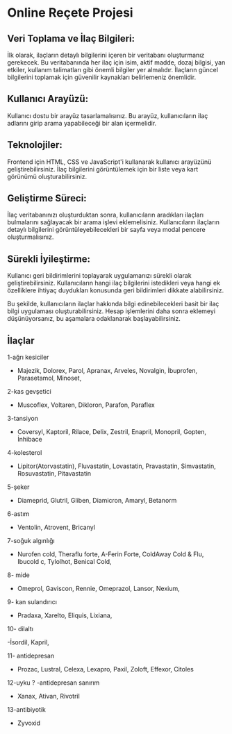# Online Reçete Projesi

## Veri Toplama ve İlaç Bilgileri:

İlk olarak, ilaçların detaylı bilgilerini içeren bir veritabanı oluşturmanız gerekecek. Bu veritabanında her ilaç için isim, aktif madde, dozaj bilgisi, yan etkiler, kullanım talimatları gibi önemli bilgiler yer almalıdır. İlaçların güncel bilgilerini toplamak için güvenilir kaynakları belirlemeniz önemlidir.

## Kullanıcı Arayüzü:

Kullanıcı dostu bir arayüz tasarlamalısınız. Bu arayüz, kullanıcıların ilaç adlarını girip arama yapabileceği bir alan içermelidir.

## Teknolojiler:

Frontend için HTML, CSS ve JavaScript'i kullanarak kullanıcı arayüzünü geliştirebilirsiniz. İlaç bilgilerini görüntülemek için bir liste veya kart görünümü oluşturabilirsiniz.

## Geliştirme Süreci:

İlaç veritabanınızı oluşturduktan sonra, kullanıcıların aradıkları ilaçları bulmalarını sağlayacak bir arama işlevi eklemelisiniz. Kullanıcıların ilaçların detaylı bilgilerini görüntüleyebilecekleri bir sayfa veya modal pencere oluşturmalısınız.

## Sürekli İyileştirme:

Kullanıcı geri bildirimlerini toplayarak uygulamanızı sürekli olarak geliştirebilirsiniz. Kullanıcıların hangi ilaç bilgilerini istedikleri veya hangi ek özelliklere ihtiyaç duydukları konusunda geri bildirimleri dikkate alabilirsiniz.

Bu şekilde, kullanıcıların ilaçlar hakkında bilgi edinebilecekleri basit bir ilaç bilgi uygulaması oluşturabilirsiniz. Hesap işlemlerini daha sonra eklemeyi düşünüyorsanız, bu aşamalara odaklanarak başlayabilirsiniz.

## İlaçlar

1-ağrı kesiciler

- Majezik, Dolorex, Parol, Apranax, Arveles, Novalgin, İbuprofen, Parasetamol, Minoset,

2-kas gevşetici

- Muscoflex, Voltaren, Dikloron, Parafon, Paraflex

3-tansiyon

- Coversyl, Kaptoril, Rilace, Delix, Zestril, Enapril, Monopril, Gopten, İnhibace

4-kolesterol

- Lipitor(Atorvastatin), Fluvastatin, Lovastatin, Pravastatin, Simvastatin, Rosuvastatin, Pitavastatin

5-şeker

- Diameprid, Glutril, Gliben, Diamicron, Amaryl, Betanorm

6-astım

- Ventolin, Atrovent, Bricanyl

7-soğuk algınlığı

- Nurofen cold, Theraflu forte, A-Ferin Forte, ColdAway Cold & Flu, Ibucold c, Tylolhot, Benical Cold,

8- mide

- Omeprol, Gaviscon, Rennie, Omeprazol, Lansor, Nexium,

9- kan sulandırıcı

- Pradaxa, Xarelto, Eliquis, Lixiana,

10- dilaltı

-İsordil, Kapril,

11- antidepresan

- Prozac, Lustral, Celexa, Lexapro, Paxil, Zoloft, Effexor, Citoles

12-uyku ? -antidepresan sanırım

- Xanax, Ativan, Rivotril

13-antibiyotik

- Zyvoxid
